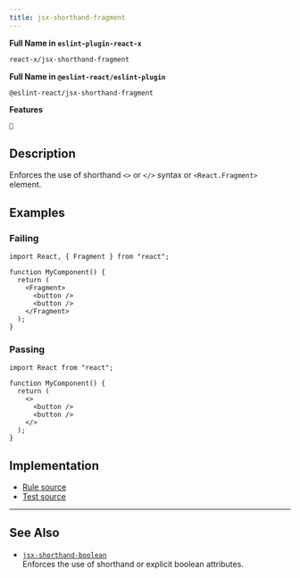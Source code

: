 ```yaml
---
title: jsx-shorthand-fragment
---
```


**Full Name in `eslint-plugin-react-x`**

```sh copy
react-x/jsx-shorthand-fragment
```

**Full Name in `@eslint-react/eslint-plugin`**

```sh copy
@eslint-react/jsx-shorthand-fragment
```

**Features**

`🔧`

## Description

Enforces the use of shorthand `<>` or `</>` syntax or `<React.Fragment>` element.

## Examples

### Failing

```tsx
import React, { Fragment } from "react";

function MyComponent() {
  return (
    <Fragment>
      <button />
      <button />
    </Fragment>
  );
}
```

### Passing

```tsx
import React from "react";

function MyComponent() {
  return (
    <>
      <button />
      <button />
    </>
  );
}
```

## Implementation

- [Rule source](https://github.com/Rel1cx/eslint-react/tree/main/packages/plugins/eslint-plugin-react-x/src/rules/jsx-shorthand-fragment.ts)
- [Test source](https://github.com/Rel1cx/eslint-react/tree/main/packages/plugins/eslint-plugin-react-x/src/rules/jsx-shorthand-fragment.spec.ts)

---

## See Also

- [`jsx-shorthand-boolean`](./jsx-shorthand-boolean)\
  Enforces the use of shorthand or explicit boolean attributes.
